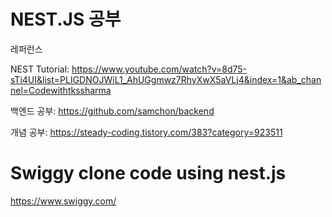 # NEST.JS 공부

레퍼런스 

NEST Tutorial: https://www.youtube.com/watch?v=8d75-sTi4UI&list=PLIGDNOJWiL1_AhUGgmwz7RhyXwX5aVLj4&index=1&ab_channel=Codewithtkssharma

백엔드 공부: https://github.com/samchon/backend 

개념 공부: https://steady-coding.tistory.com/383?category=923511



# Swiggy clone code using nest.js

https://www.swiggy.com/
